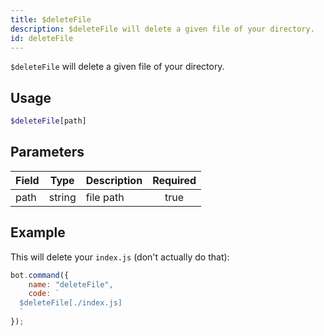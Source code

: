```yaml
---
title: $deleteFile
description: $deleteFile will delete a given file of your directory.
id: deleteFile
---
```


`$deleteFile` will delete a given file of your directory.

## Usage

```php
$deleteFile[path]
```

## Parameters

| Field     | Type     | Description                                                        | Required |
|-----------|----------|--------------------------------------------------------------------|:--------:|
| path    | string   | file path                                                         |   true   |

## Example

This will delete your `index.js` (don't actually do that):

```javascript
bot.command({
    name: "deleteFile",
    code: `
  $deleteFile[./index.js]
  `
});
```